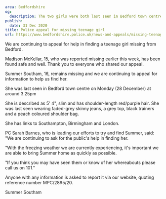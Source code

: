 ```yaml
area: Bedfordshire
og:
  description: The two girls were both last seen in Bedford town centre on Monday (28 December) at around 3.25pm.
publish:
  date: 31 Dec 2020
title: Police appeal for missing teenage girl
url: https://www.bedfordshire.police.uk/news-and-appeals/missing-teenage-girls-dec20
```

We are continuing to appeal for help in finding a teenage girl missing from Bedford.

Madison McKellar, 15, who was reported missing earlier this week, has been found safe and well. Thank you to everyone who shared our appeal.

Summer Southam, 16, remains missing and we are continuing to appeal for information to help us find her.

She was last seen in Bedford town centre on Monday (28 December) at around 3.25pm

She is described as 5' 4", slim and has shoulder-length red/purple hair. She was last seen wearing faded-grey skinny jeans, a grey top, black trainers and a peach coloured shoulder bag.

She has links to Southampton, Birmingham and London.

PC Sarah Barnes, who is leading our efforts to try and find Summer, said: "We are continuing to ask for the public's help in finding her.

"With the freezing weather we are currently experiencing, it's important we are able to bring Summer home as quickly as possible.

"If you think you may have seen them or know of her whereabouts please call us on 101."

Anyone with any information is asked to report it via our website, quoting reference number MPC/2895/20.

Summer Southam
